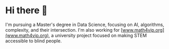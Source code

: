 # Hi there 👋

I'm pursuing a Master's degree in Data Science, focusing on AI, algorithms, complexity, and their intersection.
I'm also working for [www.math4vip.org](www.math4vip.org), a university project focused on making STEM accessible to blind people. 
